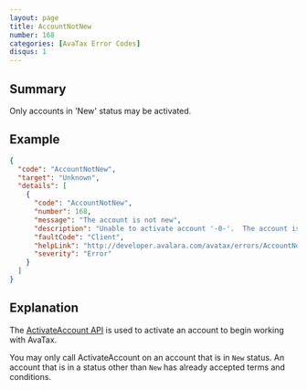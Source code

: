 ```yaml
---
layout: page
title: AccountNotNew
number: 168
categories: [AvaTax Error Codes]
disqus: 1
---
```


## Summary

Only accounts in 'New' status may be activated.

## Example

```json
{
  "code": "AccountNotNew",
  "target": "Unknown",
  "details": [
    {
      "code": "AccountNotNew",
      "number": 168,
      "message": "The account is not new",
      "description": "Unable to activate account '-0-'.  The account is not new.",
      "faultCode": "Client",
      "helpLink": "http://developer.avalara.com/avatax/errors/AccountNotNew",
      "severity": "Error"
    }
  ]
}
```

## Explanation

The [ActivateAccount API](https://developer.avalara.com/api-reference/avatax/rest/v2/methods/Accounts/ActivateAccount/) is used to activate an account to begin working with AvaTax.

You may only call ActivateAccount on an account that is in `New` status.  An account that is in a status other than `New` has already accepted terms and conditions.

